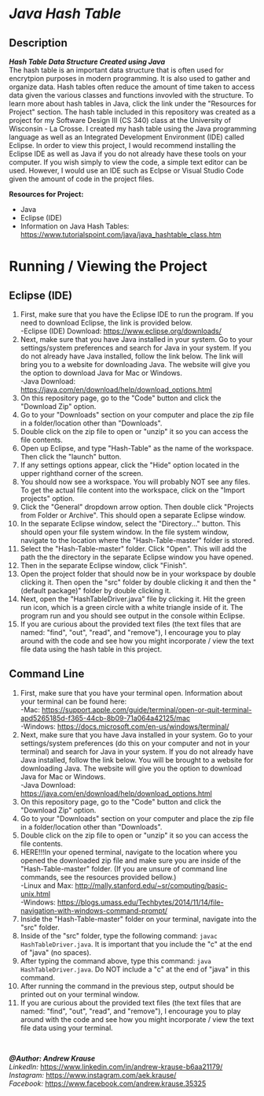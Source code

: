 # *Java Hash Table*

## Description
**_Hash Table Data Structure Created using Java_** <br/>
The hash table is an important data structure that is often used for encrytpion purposes in modern programming. It is also used to gather and organize data. Hash tables often reduce the amount of time taken to access data given the various classes and functions invovled with the structure. To learn more about hash tables in Java, click the link under the "Resources for Project" section. The hash table included in this repository was created as a project for my Software Design III (CS 340) class at the University of Wisconsin - La Crosse. I created my hash table using the Java programming language as well as an Integrated Development Environment (IDE) called Eclipse. In order to view this project, I would recommend installing the Eclipse IDE as well as Java if you do not already have these tools on your computer. If you wish simply to view the code, a simple text editor can be used. However, I would use an IDE such as Eclpse or Visual Studio Code given the amount of code in the project files.

**Resources for Project:**
- Java
- Eclipse (IDE)
- Information on Java Hash Tables: https://www.tutorialspoint.com/java/java_hashtable_class.htm

# Running / Viewing the Project
## Eclipse (IDE)
1. First, make sure that you have the Eclipse IDE to run the program. If you need to download Eclipse, the link is provided below. <br/>
   -Eclipse (IDE) Download: https://www.eclipse.org/downloads/
2. Next, make sure that you have Java installed in your system. Go to your settings/system preferences and search for Java in your system. If you do not already have Java installed, follow the link below. The link will bring you to a website for downloading Java. The website will give you the option to download Java for Mac or Windows. <br/>
   -Java Download: https://java.com/en/download/help/download_options.html
3. On this repository page, go to the "Code" button and click the "Download Zip" option.
4. Go to your "Downloads" section on your computer and place the zip file in a folder/location other than "Downloads".
5. Double click on the zip file to open or "unzip" it so you can access the file contents.
6. Open up Eclipse, and type "Hash-Table" as the name of the workspace. Then click the "launch" button.
7. If any settings options appear, click the "Hide" option located in the upper righthand corner of the screen.
8. You should now see a workspace. You will probably NOT see any files. To get the actual file content into the workspace, click on the "Import projects" option.
9. Click the "General" dropdown arrow option. Then double click "Projects from Folder or Archive". This should open a separate Eclipse window.
10. In the separate Eclipse window, select the "Directory..." button. This should open your file system window. In the file system window, navigate to the location where the "Hash-Table-master" folder is stored. 
11. Select the "Hash-Table-master" folder. Click "Open". This will add the path the the directory in the separate Eclipse window you have opened. 
12. Then in the separate Eclipse window, click "Finish".
13. Open the project folder that should now be in your workspace by double clicking it. Then open the "src" folder by double clicking it and then the "(default package)" folder by double clicking it.
14. Next, open the "HashTableDriver.java" file by clicking it. Hit the green run icon, which is a green circle with a white triangle inside of it. The program run and you should see output in the console within Eclipse.
15. If you are curious about the provided text files (the text files that are named: "find", "out", "read", and "remove"), I encourage you to play around with the code and see how you might incorporate / view the text file data using the hash table in this project.

## Command Line
1. First, make sure that you have your terminal open. Information about your terminal can be found here:<br/>
   -Mac: https://support.apple.com/guide/terminal/open-or-quit-terminal-apd5265185d-f365-44cb-8b09-71a064a42125/mac<br/>
   -Windows: https://docs.microsoft.com/en-us/windows/terminal/
2. Next, make sure that you have Java installed in your system. Go to your settings/system preferences (do this on your computer and not in your terminal) and search for Java in your system. If you do not already have Java installed, follow the link below. You will be brought to a website for downloading Java. The website will give you the option to download Java for Mac or Windows. <br/>
   -Java Download: https://java.com/en/download/help/download_options.html
3. On this repository page, go to the "Code" button and click the "Download Zip" option.
4. Go to your "Downloads" section on your computer and place the zip file in a folder/location other than "Downloads".
5. Double click on the zip file to open or "unzip" it so you can access the file contents.
6. HERE!!!In your opened terminal, navigate to the location where you opened the downloaded zip file and make sure you are inside of the "Hash-Table-master" folder. (If you are unsure of command line commands, see the resources provided bellow.)<br/>
   -Linux and Max: http://mally.stanford.edu/~sr/computing/basic-unix.html<br/>
   -Windows: https://blogs.umass.edu/Techbytes/2014/11/14/file-navigation-with-windows-command-prompt/
7. Inside the "Hash-Table-master" folder on your terminal, navigate into the "src" folder.
8. Inside of the "src" folder, type the following command: `javac HashTableDriver.java`. It is important that you include the "c" at the end of "java" (no spaces).
9. After typing the command above, type this command: `java HashTableDriver.java`. Do NOT include a "c" at the end of "java" in this command.
10. After running the command in the previous step, output should be printed out on your terminal window.
11. If you are curious about the provided text files (the text files that are named: "find", "out", "read", and "remove"), I encourage you to play around with the code and see how you might incorporate / view the text file data using your terminal.

<p>&nbsp;</p>

**_@Author: Andrew Krause_** <br/>
*LinkedIn:* https://www.linkedin.com/in/andrew-krause-b6aa21179/ <br/>
*Instagram:* https://www.instagram.com/aek.krause/ <br/>
*Facebook:* https://www.facebook.com/andrew.krause.35325

